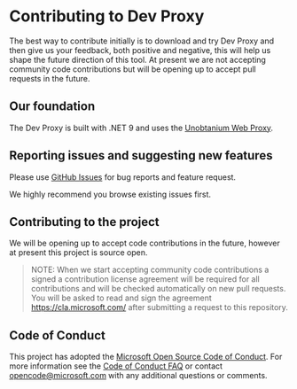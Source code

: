 # Contributing to Dev Proxy

The best way to contribute initially is to download and try Dev Proxy and then give us your feedback, both positive and negative, this will help us shape the future direction of this tool. At present we are not accepting community code contributions but will be opening up to accept pull requests in the future.

## Our foundation

The Dev Proxy is built with .NET 9 and uses the [Unobtanium Web Proxy](https://github.com/svrooij/unobtanium-web-proxy).

## Reporting issues and suggesting new features

Please use [GitHub Issues](https://github.com/dotnet/dev-proxy/issues?q=is%3Aissue+is%3Aopen+sort%3Aupdated-desc) for bug reports and feature request.

We highly recommend you browse existing issues first.

## Contributing to the project

We will be opening up to accept code contributions in the future, however at present this project is source open.

> NOTE: When we start accepting community code contributions a signed a contribution license agreement will be required for all contributions and will be checked automatically on new pull requests. You will be asked to read and sign the agreement https://cla.microsoft.com/ after submitting a request to this repository.

## Code of Conduct

This project has adopted the [Microsoft Open Source Code of Conduct](https://opensource.microsoft.com/codeofconduct/). For more information see the [Code of Conduct FAQ](https://opensource.microsoft.com/codeofconduct/faq/) or contact [opencode@microsoft.com](mailto:opencode@microsoft.com) with any additional questions or comments.
